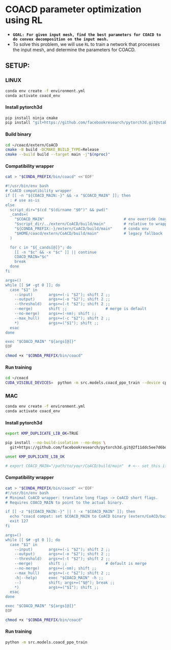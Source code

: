 # COACD parameter optimization using RL

* **`GOAL: For given input mesh, find the best parameters for COACD to do convex decomposition on the input mesh.`**
* To solve this problem, we will use `RL` to train a network that processes the input mesh, and determine the parameters for COACD.

## SETUP:

### LINUX

```bash
conda env create -f environment.yml
conda activate coacd_env
```

#### Install pytorch3d

```bash
pip install ninja cmake
pip install "git+https://github.com/facebookresearch/pytorch3d.git@stable"
```

#### Build binary

```bash
cd ~/coacd/extern/CoACD
cmake -B build -DCMAKE_BUILD_TYPE=Release
cmake --build build --target main -j"$(nproc)"
```

#### Compatibility wrapper

```bash
cat > "$CONDA_PREFIX/bin/coacd" <<'EOF'

#!/usr/bin/env bash
# CoACD compatibility wrapper
if [[ -n "${COACD_MAIN:-}" && -x "$COACD_MAIN" ]]; then
  : # use as-is
else
  script_dir="$(cd "$(dirname "$0")" && pwd)"
  _cands=(
    "$COACD_MAIN"                                   # env override (may be empty)
    "$script_dir/../extern/CoACD/build/main"        # relative to wrapper
    "${CONDA_PREFIX:-}/extern/CoACD/build/main"     # conda env
    "$HOME/coacd/extern/CoACD/build/main"           # legacy fallback
  )

  for c in "${_cands[@]}"; do
    [[ -n "$c" && -x "$c" ]] || continue
    COACD_MAIN="$c"
    break
  done
fi

args=()
while [[ $# -gt 0 ]]; do
  case "$1" in
    --input)       args+=(-i "$2"); shift 2 ;;
    --output)      args+=(-o "$2"); shift 2 ;;
    --threshold)   args+=(-t "$2"); shift 2 ;;
    --merge)       shift ;;                 # merge is default
    --no-merge)    args+=(-nm); shift ;;
    --max_hull)    args+=(-c "$2"); shift 2 ;;
    *)             args+=("$1"); shift ;;
  esac
done

exec "$COACD_MAIN" "${args[@]}"
EOF
```

```bash
chmod +x "$CONDA_PREFIX/bin/coacd"
```

#### Run training

```bash
cd ~/coacd
CUDA_VISIBLE_DEVICES=  python -m src.models.coacd_ppo_train --device cpu
```

### MAC

```bash
conda env create -f environment.yml
conda activate coacd_env
```

#### Install pytorch3d

```bash
export KMP_DUPLICATE_LIB_OK=TRUE

pip install --no-build-isolation --no-deps \
  git+https://github.com/facebookresearch/pytorch3d.git@2f11ddc5ee7d6bd56f2fb6744a16776fab6536f7

unset KMP_DUPLICATE_LIB_OK
```

```bash
# export COACD_MAIN="/path/to/your/CoACD/build/main"  # <-- set this if not found automatically
```

#### Compatibility wrapper

```bash
cat > "$CONDA_PREFIX/bin/coacd" <<'EOF'
#!/usr/bin/env bash
# Minimal CoACD wrapper: translate long flags -> CoACD short flags.
# Requires COACD_MAIN to point to the actual binary.

if [[ -z "${COACD_MAIN:-}" || ! -x "$COACD_MAIN" ]]; then
  echo "coacd compat: set $COACD_MAIN to CoACD binary (extern/CoACD/build/main)." >&2
  exit 127
fi

args=()
while [[ $# -gt 0 ]]; do
  case "$1" in
    --input)       args+=(-i "$2"); shift 2 ;;
    --output)      args+=(-o "$2"); shift 2 ;;
    --threshold)   args+=(-t "$2"); shift 2 ;;
    --merge)       shift ;;                 # default is merge
    --no-merge)    args+=(-nm); shift ;;
    --max_hull)    args+=(-c "$2"); shift 2 ;;
    -h|--help)     exec "$COACD_MAIN" -h ;;
    --)            shift; args+=("$@"); break ;;
    *)             args+=("$1"); shift ;;
  esac
done

exec "$COACD_MAIN" "${args[@]}"
EOF
```

```bash
chmod +x "$CONDA_PREFIX/bin/coacd"
```

#### Run training

```bash
python -m src.models.coacd_ppo_train
```
